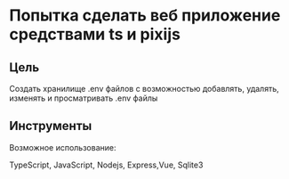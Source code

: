 # Попытка сделать веб приложение средствами ts и pixijs

## Цель

Создать хранилище .env файлов с возможностью добавлять, удалять, изменять и просматривать .env файлы

## Инструменты

Возможное использование:

TypeScript, JavaScript, Nodejs, Express,Vue, Sqlite3
